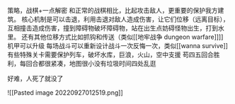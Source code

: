 策略，战棋+一点解密
和正常的战棋相比，比起攻击敌人，更重要的保护我方建筑。
核心机制是可以击退，利用击退对敌人造成伤害，让它们位移（远离目标），互相撞击造成伤害，撞到障碍物破坏障碍物，站在出生点妨碍怪物出生，打到水里。
还有其他位移方式比如抓钩和传送（类似[[地牢战争 dungeon warfare]]]]
机甲可以升级
每场战斗可以重新设计战斗一次反悔一次，类似[[wanna survive]]
有些特殊关卡需要保护列车，破坏水库，巨浪，火山，空中支援
苟四五回合胜利，每回合都很紧凑，地图很小没有垃圾时间四处乱逛

好难，人死了就没了


![[Pasted image 20220927012519.png]]